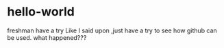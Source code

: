 # hello-world
freshman have a try
Like I said upon ,just have a try to see how github can be used.
what happened???

